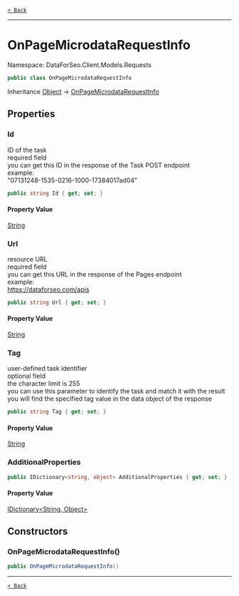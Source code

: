 [`< Back`](./)

---

# OnPageMicrodataRequestInfo

Namespace: DataForSeo.Client.Models.Requests

```csharp
public class OnPageMicrodataRequestInfo
```

Inheritance [Object](https://docs.microsoft.com/en-us/dotnet/api/system.object) → [OnPageMicrodataRequestInfo](./dataforseo.client.models.requests.onpagemicrodatarequestinfo)

## Properties

### **Id**

ID of the task
 <br>required field
 <br>you can get this ID in the response of the Task POST endpoint
 <br>example:
 <br>"07131248-1535-0216-1000-17384017ad04"

```csharp
public string Id { get; set; }
```

#### Property Value

[String](https://docs.microsoft.com/en-us/dotnet/api/system.string)<br>

### **Url**

resource URL
 <br>required field
 <br>you can get this URL in the response of the Pages endpoint
 <br>example:
 <br>https://dataforseo.com/apis

```csharp
public string Url { get; set; }
```

#### Property Value

[String](https://docs.microsoft.com/en-us/dotnet/api/system.string)<br>

### **Tag**

user-defined task identifier
 <br>optional field
 <br>the character limit is 255
 <br>you can use this parameter to identify the task and match it with the result
 <br>you will find the specified tag value in the data object of the response

```csharp
public string Tag { get; set; }
```

#### Property Value

[String](https://docs.microsoft.com/en-us/dotnet/api/system.string)<br>

### **AdditionalProperties**

```csharp
public IDictionary<string, object> AdditionalProperties { get; set; }
```

#### Property Value

[IDictionary&lt;String, Object&gt;](https://docs.microsoft.com/en-us/dotnet/api/system.collections.generic.idictionary-2)<br>

## Constructors

### **OnPageMicrodataRequestInfo()**

```csharp
public OnPageMicrodataRequestInfo()
```

---

[`< Back`](./)
